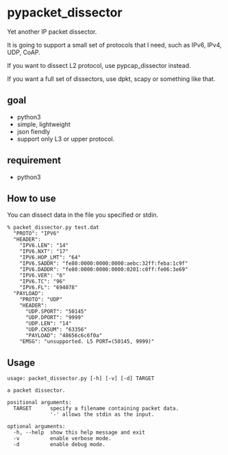 pypacket_dissector
==================

Yet another IP packet dissector.

It is going to support a small set of protocols that I need,
such as IPv6, IPv4, UDP, CoAP.

If you want to dissect L2 protocol, use pypcap_dissector instead.

If you want a full set of dissectors, use dpkt, scapy or something like that.

## goal

- python3
- simple, lightweight
- json fiendly
- support only L3 or upper protocol.

## requirement

- python3

## How to use

You can dissect data in the file you specified or stdin.

    % packet_dissector.py test.dat
      "PROTO": "IPV6"
      "HEADER": 
        "IPV6.LEN": "14"
        "IPV6.NXT": "17"
        "IPV6.HOP_LMT": "64"
        "IPV6.SADDR": "fe80:0000:0000:0000:aebc:32ff:feba:1c9f"
        "IPV6.DADDR": "fe80:0000:0000:0000:0201:c0ff:fe06:3e69"
        "IPV6.VER": "6"
        "IPV6.TC": "96"
        "IPV6.FL": "694078"
      "PAYLOAD": 
        "PROTO": "UDP"
        "HEADER": 
          "UDP.SPORT": "50145"
          "UDP.DPORT": "9999"
          "UDP.LEN": "14"
          "UDP.CKSUM": "63356"
          "PAYLOAD": "48656c6c6f0a"
        "EMSG": "unsupported. L5 PORT=(50145, 9999)"

## Usage

    usage: packet_dissector.py [-h] [-v] [-d] TARGET
    
    a packet dissector.
    
    positional arguments:
      TARGET      specify a filename containing packet data.
                  '-' allows the stdin as the input.
    
    optional arguments:
      -h, --help  show this help message and exit
      -v          enable verbose mode.
      -d          enable debug mode.

